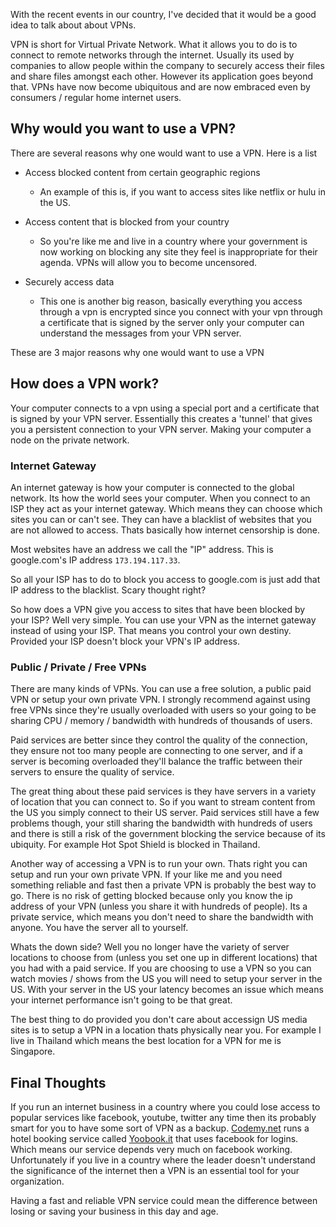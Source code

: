 With the recent events in our country, I've decided that it would be a good idea to talk about about VPNs.

VPN is short for Virtual Private Network. What it allows you to do is to connect to remote networks through the internet. Usually its used by companies to allow people within the company to securely access their files and share files amongst each other. However its application goes beyond that. VPNs have now become ubiquitous and are now embraced even by consumers / regular home internet users.

## Why would you want to use a VPN?

There are several reasons why one would want to use a VPN. Here is a list

+ Access blocked content from certain geographic regions
    +  An example of this is, if you want to access sites like netflix or hulu in the US.

+ Access content that is blocked from your country
    + So you're like me and live in a country where your government is now working on blocking any site they feel is inappropriate for their agenda. VPNs will allow you to become uncensored.

+ Securely access data
    + This one is another big reason, basically everything you access through a vpn is encrypted since you connect with your vpn through a certificate that is signed by the server only your computer can understand the messages from your VPN server.

These are 3 major reasons why one would want to use a VPN

## How does a VPN work?

Your computer connects to a vpn using a special port and a certificate that is signed by your VPN server. Essentially this creates a 'tunnel' that gives you a persistent connection to your VPN server. Making your computer a node on the private network.

### Internet Gateway

An internet gateway is how your computer is connected to the global network. Its how the world sees your computer. When you connect to an ISP they act as your internet gateway. Which means they can choose which sites you can or can't see. They can have a blacklist of websites that you are not allowed to access. Thats basically how internet censorship is done.

Most websites have an address we call the "IP" address. This is google.com's IP address `173.194.117.33`.

So all your ISP has to do to block you access to google.com is just add that IP address to the blacklist. Scary thought right?

So how does a VPN give you access to sites that have been blocked by your ISP? Well very simple. You can use your VPN as the internet gateway instead of using your ISP. That means you control your own destiny. Provided your ISP doesn't block your VPN's IP address.

### Public / Private / Free VPNs

There are many kinds of VPNs. You can use a free solution, a public paid VPN or setup your own private VPN. I strongly recommend against using free VPNs since they're usually overloaded with users so your going to be sharing CPU / memory / bandwidth with hundreds of thousands of users.

Paid services are better since they control the quality of the connection, they ensure not too many people are connecting to one server, and if a server is becoming overloaded they'll balance the traffic between their servers to ensure the quality of service.

The great thing about these paid services is they have servers in a variety of location that you can connect to. So if you want to stream content from the US you simply connect to their US server. Paid services still have a few problems though, your still sharing the bandwidth with hundreds of users and there is still a risk of the government blocking the service because of its ubiquity. For example Hot Spot Shield is blocked in Thailand.

Another way of accessing a VPN is to run your own. Thats right you can setup and run your own private VPN. If your like me and you need something reliable and fast then a private VPN is probably the best way to go. There is no risk of getting blocked because only you know the ip address of your VPN (unless you share it with hundreds of people). Its a private service, which means you don't need to share the bandwidth with anyone. You have the server all to yourself. 

Whats the down side? Well you no longer have the variety of server locations to choose from (unless you set one up in different locations) that you had with a paid service. If you are choosing to use a VPN so you can watch movies / shows from the US you will need to setup your server in the US. With your server in the US your latency becomes an issue which means your internet performance isn't going to be that great. 

The best thing to do provided you don't care about accessign US media sites is to setup a VPN in a location thats physically near you. For example I live in Thailand which means the best location for a VPN for me is Singapore.

## Final Thoughts

If you run an internet business in a country where you could lose access to popular services like facebook, youtube, twitter any time then its probably smart for you to have some sort of VPN as a backup. [Codemy.net](http://codemy.net) runs a hotel booking service called [Yoobook.it](http://yoobook.it) that uses facebook for logins. Which means our service depends very much on facebook working. Unfortunately if you live in a country where the leader doesn't understand the significance of the internet then a VPN is an essential tool for your organization.

Having a fast and reliable VPN service could mean the difference between losing or saving your business in this day and age.


